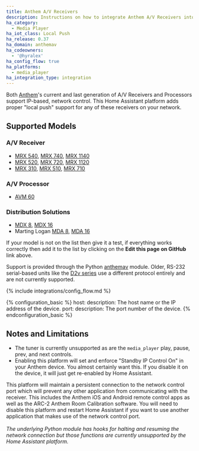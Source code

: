 ```yaml
---
title: Anthem A/V Receivers
description: Instructions on how to integrate Anthem A/V Receivers into Home Assistant.
ha_category:
  - Media Player
ha_iot_class: Local Push
ha_release: 0.37
ha_domain: anthemav
ha_codeowners:
  - '@hyralex'
ha_config_flow: true
ha_platforms:
  - media_player
ha_integration_type: integration
---
```


Both [Anthem]'s current and last generation of A/V Receivers and Processors support IP-based, network control. This Home Assistant platform adds proper "local push" support for any of these receivers on your network.

## Supported Models

### A/V Receiver

* [MRX 540](https://www.anthemav.com/products-current/type=av-receiver/model=mrx-540/page=overview), [MRX 740](https://www.anthemav.com/products-current/type=av-receiver/model=mrx-740/page=overview), [MRX 1140](https://www.anthemav.com/products-current/type=av-receiver/model=mrx-1140/page=overview)
* [MRX 520](https://www.anthemav.com/products-current/series=mrx-series-gen3/model=mrx-520/page=overview), [MRX 720](https://www.anthemav.com/products-current/collection=performance/model=mrx-720/page=overview), [MRX 1120](https://www.anthemav.com/products-current/collection=performance/model=mrx-1120/page=overview)
* [MRX 310](https://www.anthemav.com/products-archived/type=av-receiver/model=mrx-310/page=overview), [MRX 510](https://www.anthemav.com/products-archived/series=mrx-series/model=mrx-510/page=overview), [MRX 710](https://www.anthemav.com/products-archived/type=av-receiver/model=mrx-710/page=overview)

### A/V Processor

* [AVM 60](https://www.anthemav.com/products-current/model=avm-60/page=overview)

### Distribution Solutions

* [MDX 8](https://www.anthemav.com/products-current/type=distribution/model=mdx-8/page=overview), [MDX 16](https://www.anthemav.com/products-current/type=distribution/model=mdx-16/page=overview)
* Marting Logan [MDA 8](https://www.martinlogan.com/en/product/mda8), [MDA 16](https://www.martinlogan.com/en/product/mda16)

If your model is not on the list then give it a test, if everything works correctly then add it to the list by clicking on the **Edit this page on GitHub** link above.

Support is provided through the Python [anthemav] module. Older, RS-232 serial-based units like the [D2v series](https://www.anthemav.com/products-archived/model=d2v/page=overview) use a different protocol entirely and are not currently supported.

[Anthem]: https://www.anthemav.com/
[anthemav]: https://github.com/nugget/python-anthemav

{% include integrations/config_flow.md %}

{% configuration_basic %}
host:
  description: The host name or the IP address of the device.
port:
  description: The port number of the device.
{% endconfiguration_basic %}

## Notes and Limitations

* The tuner is currently unsupported as are the `media_player` play, pause, prev, and next controls.
* Enabling this platform will set and enforce "Standby IP Control On" in your Anthem device.  You almost certainly want this.  If you disable it on the device, it will just get re-enabled by Home Assistant.

<div class='note warning'>

This platform will maintain a persistent connection to the network control port which will prevent any other application from communicating with the receiver. This includes the Anthem iOS and Android remote control apps as well as the ARC-2 Anthem Room Calibration software. You will need to disable this platform and restart Home Assistant if you want to use another
application that makes use of the network control port.
<br /><br />
*The underlying Python module has hooks for halting and resuming the network connection but those functions are currently unsupported by the Home Assistant platform.*

</div>

